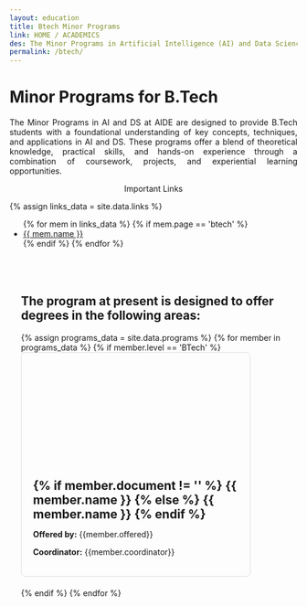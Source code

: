 ```yaml
---
layout: education
title: Btech Minor Programs
link: HOME / ACADEMICS
des: The Minor Programs in Artificial Intelligence (AI) and Data Science (DS) at the School of Artificial Intelligence and Data Science (AIDE) offer undergraduate students pursuing Bachelor of Technology (B.Tech) degrees the opportunity to gain specialized knowledge and skills in these rapidly growing fields. These minor programs complement students' primary areas of study and prepare them for diverse career opportunities in AI and DS.
permalink: /btech/
---
```



<div id="parent-box">
<div class="general-section">
<h1>Minor Programs for B.Tech</h1>
<div class="row">
<div class="col-md-8">
<p style="text-align: justify;">The Minor Programs in AI and DS at AIDE are designed to provide B.Tech students with a foundational understanding of key concepts, techniques, and applications in AI and DS. These programs offer a blend of theoretical knowledge, practical skills, and hands-on experience through a combination of coursework, projects, and experiential learning opportunities.</p>
</div>
<div class="col-md-4 implinkBox">
<div class="side-content">
<div class="share">
<p class="sign-up" style="text-align: center;"><i class="fa-regular fa-hand-point-right"></i> Important Links</p>
{% assign links_data = site.data.links %}
<ul class="side-news">
  {% for mem in links_data %}
    {% if mem.page == 'btech' %}
      <li><a href="{{ mem.url }}" target="_blank" id="links">{{ mem.name }}</a></li>
    {% endif %}
  {% endfor %}
</ul>
<br>
</div>
</div>
</div>
</div>
</div>
<div style="padding: 20px;">
<h2 id="subheading">The program at present is designed to offer degrees in the following areas:</h2>
<div class="msgrid-container">
{% assign programs_data = site.data.programs  %}
{% for member in programs_data %}
{% if member.level == 'BTech' %}
<div class="ms-card ms-grid" style="border: 1px solid #ddd; border-radius: 8px; overflow: hidden; max-width: 400px; margin-bottom: 20px;">
<div class="ms-card-image" style="background-image: url('{{member.background}}'); background-size: cover; background-position: center; height: 200px;"></div>
<div class="ms-card-content" style="padding: 20px;">
<h2 id="subheading" style="margin: 0;">
{% if member.document != '' %}
<a href="{{ member.document }}" target="_blank" style="border: 0; text-decoration: none;">{{ member.name }}
</a>
{% else %}
<a href="{{ member.url }}" target="_blank" style="border: 0; text-decoration: none;">{{ member.name }}
</a>
{% endif %}
</h2>
<p><strong>Offered by:</strong> {{member.offered}}</p>
<p><strong>Coordinator:</strong> {{member.coordinator}}</p>
</div>
</div>
{% endif %}
{% endfor %}
</div>
</div>
</div>


<style>
/* page-banner image */
.background-about{
background-image: url("{{ site.baseurl }}/images/BTech.png");
}
</style>

